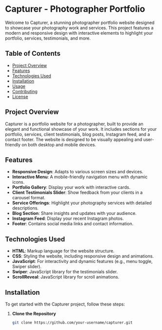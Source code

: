 # Capturer - Photographer Portfolio

Welcome to Capturer, a stunning photographer portfolio website designed to showcase your photography work and services. This project features a modern and responsive design with interactive elements to highlight your portfolio, services, testimonials, and more.

## Table of Contents

- [Project Overview](#project-overview)
- [Features](#features)
- [Technologies Used](#technologies-used)
- [Installation](#installation)
- [Usage](#usage)
- [Contributing](#contributing)
- [License](#license)

## Project Overview

Capturer is a portfolio website for a photographer, built to provide an elegant and functional showcase of your work. It includes sections for your portfolio, services, client testimonials, blog posts, Instagram feed, and a contact footer. The website is designed to be visually appealing and user-friendly on both desktop and mobile devices.

## Features

- **Responsive Design**: Adapts to various screen sizes and devices.
- **Interactive Menu**: A mobile-friendly navigation menu with dynamic icons.
- **Portfolio Gallery**: Display your work with interactive cards.
- **Client Testimonials Slider**: Show feedback from your clients in a carousel format.
- **Service Offerings**: Highlight your photography services with detailed descriptions.
- **Blog Section**: Share insights and updates with your audience.
- **Instagram Feed**: Display your recent Instagram photos.
- **Footer**: Contains social media links and contact information.

## Technologies Used

- **HTML**: Markup language for the website structure.
- **CSS**: Styling the website, including responsive design and animations.
- **JavaScript**: For interactivity and dynamic features (e.g., menu toggle, Swiper slider).
- **Swiper**: JavaScript library for the testimonials slider.
- **ScrollReveal**: JavaScript library for scroll animations.

## Installation

To get started with the Capturer project, follow these steps:

1. **Clone the Repository**

   ```bash
   git clone https://github.com/your-username/capturer.git
